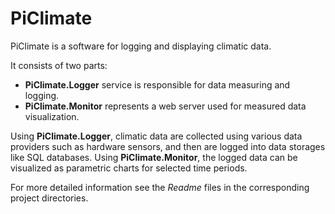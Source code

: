 # PiClimate

PiClimate is a software for logging and displaying climatic data.

It consists of two parts:

* **PiClimate.Logger** service is responsible for data measuring and logging.
* **PiClimate.Monitor** represents a web server used for measured data visualization.

Using **PiClimate.Logger**, climatic data are collected using various data providers such as hardware sensors, and then
are logged into data storages like SQL databases. Using **PiClimate.Monitor**, the logged data can be visualized as
parametric charts for selected time periods.

For more detailed information see the *Readme* files in the corresponding project directories.

